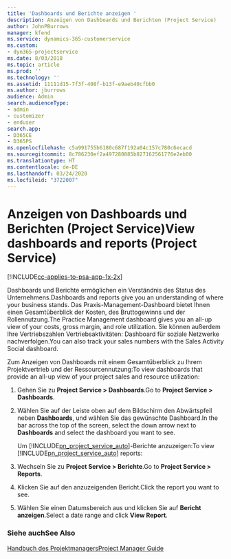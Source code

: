 ```yaml
---
title: 'Dashboards und Berichte anzeigen '
description: Anzeigen von Dashboards und Berichten (Project Service)
author: JohnPBurrows
manager: kfend
ms.service: dynamics-365-customerservice
ms.custom:
- dyn365-projectservice
ms.date: 8/03/2018
ms.topic: article
ms.prod: ''
ms.technology: ''
ms.assetid: 11111d15-7f3f-408f-b13f-e9aeb40cfbb0
ms.author: jburrows
audience: Admin
search.audienceType:
- admin
- customizer
- enduser
search.app:
- D365CE
- D365PS
ms.openlocfilehash: c5a991755b6180c687f192a04c157c780c6ecacd
ms.sourcegitcommit: 8c786230ef2a497280885b827162561776e2eb00
ms.translationtype: HT
ms.contentlocale: de-DE
ms.lasthandoff: 03/24/2020
ms.locfileid: "3722007"
---
```

# <a name="view-dashboards-and-reports-project-service"></a><span data-ttu-id="27d68-103">Anzeigen von Dashboards und Berichten (Project Service)</span><span class="sxs-lookup"><span data-stu-id="27d68-103">View dashboards and reports (Project Service)</span></span>

[!INCLUDE[cc-applies-to-psa-app-1x-2x](../includes/cc-applies-to-psa-app-1x-2x.md)]

<span data-ttu-id="27d68-104">Dashboards und Berichte ermöglichen ein Verständnis des Status des Unternehmens.</span><span class="sxs-lookup"><span data-stu-id="27d68-104">Dashboards and reports give you an understanding of where your business stands.</span></span> <span data-ttu-id="27d68-105">Das Praxis-Management-Dashboard bietet Ihnen einen Gesamtüberblick der Kosten, des Bruttogewinns und der Rollennutzung.</span><span class="sxs-lookup"><span data-stu-id="27d68-105">The Practice Management dashboard gives you an all-up view of your costs, gross margin, and role utilization.</span></span> <span data-ttu-id="27d68-106">Sie können außerdem Ihre Vertriebszahlen Vertriebsaktivitäten: Dashboard für soziale Netzwerke nachverfolgen.</span><span class="sxs-lookup"><span data-stu-id="27d68-106">You can also track your sales numbers with the Sales Activity Social dashboard.</span></span>  
  
 <span data-ttu-id="27d68-107">Zum Anzeigen von Dashboards mit einem Gesamtüberblick zu Ihrem Projektvertrieb und der Ressourcennutzung:</span><span class="sxs-lookup"><span data-stu-id="27d68-107">To view dashboards that provide an all-up view of your project sales and resource utilization:</span></span>  
  
1. <span data-ttu-id="27d68-108">Gehen Sie zu **Project Service > Dashboards**.</span><span class="sxs-lookup"><span data-stu-id="27d68-108">Go to **Project Service > Dashboards**.</span></span>  
  
2. <span data-ttu-id="27d68-109">Wählen Sie auf der Leiste oben auf dem Bildschirm den Abwärtspfeil neben **Dashboards**, und wählen Sie das gewünschte Dashboard.</span><span class="sxs-lookup"><span data-stu-id="27d68-109">In the bar across the top of the screen, select the down arrow next to **Dashboards** and select the dashboard you want to see.</span></span>  
  
   <span data-ttu-id="27d68-110">Um [!INCLUDE[pn_project_service_auto](../includes/pn-project-service-auto.md)]-Berichte anzuzeigen:</span><span class="sxs-lookup"><span data-stu-id="27d68-110">To view [!INCLUDE[pn_project_service_auto](../includes/pn-project-service-auto.md)] reports:</span></span>  
  
3. <span data-ttu-id="27d68-111">Wechseln Sie zu **Project Service > Berichte**.</span><span class="sxs-lookup"><span data-stu-id="27d68-111">Go to **Project Service > Reports**.</span></span>  
  
4. <span data-ttu-id="27d68-112">Klicken Sie auf den anzuzeigenden Bericht.</span><span class="sxs-lookup"><span data-stu-id="27d68-112">Click the report you want to see.</span></span>  
  
5. <span data-ttu-id="27d68-113">Wählen Sie einen Datumsbereich aus und klicken Sie auf **Bericht anzeigen**.</span><span class="sxs-lookup"><span data-stu-id="27d68-113">Select a date range and click **View Report**.</span></span>  
  
### <a name="see-also"></a><span data-ttu-id="27d68-114">Siehe auch</span><span class="sxs-lookup"><span data-stu-id="27d68-114">See Also</span></span>  
 [<span data-ttu-id="27d68-115">Handbuch des Projektmanagers</span><span class="sxs-lookup"><span data-stu-id="27d68-115">Project Manager Guide</span></span>](../project-service/project-manager-guide.md)
